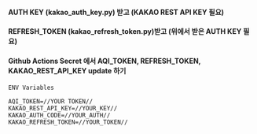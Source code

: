 #### AUTH KEY (kakao_auth_key.py) 받고 (KAKAO REST API KEY 필요)
#### REFRESH_TOKEN (kakao_refresh_token.py)받고 (위에서 받은 AUTH KEY 필요)
#### Github Actions Secret 에서 AQI_TOKEN, REFRESH_TOKEN, KAKAO_REST_API_KEY update 하기

```
ENV Variables

AQI_TOKEN=//YOUR TOKEN//
KAKAO_REST_API_KEY=//YOUR_KEY//
KAKAO_AUTH_CODE=//YOUR_AUTH//
KAKAO_REFRESH_TOKEN=//YOUR_TOKEN//
```
